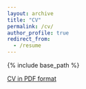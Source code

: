 ```yaml
---
layout: archive
title: "CV"
permalink: /cv/
author_profile: true
redirect_from:
  - /resume
---
```


{% include base_path %}

[CV in PDF format](https://cm1518.github.io/files/cv.pdf)
